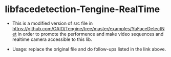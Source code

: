 # libfacedetection-Tengine-RealTime
- This is a modified version of src file in https://github.com/OAID/Tengine/tree/master/examples/YuFaceDetectNet
in order to promote the performence and make video sequences and realtime camera accessible to this lib.

- Usage: replace the original file and do follow-ups listed in the link above. 
